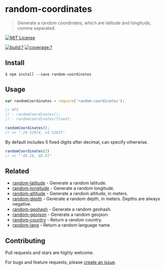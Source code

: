 # random-coordinates

> Generate a random coordinates, which are latitude and longitude, comma separated.
  

[![MIT License](https://img.shields.io/badge/license-MIT_License-green.svg?style=flat-square)](https://github.com/mock-end/random-coordinates/blob/master/LICENSE)

[![build:?](https://img.shields.io/travis/mock-end/random-coordinates/master.svg?style=flat-square)](https://travis-ci.org/mock-end/random-coordinates)
[![coverage:?](https://img.shields.io/coveralls/mock-end/random-coordinates/master.svg?style=flat-square)](https://coveralls.io/github/mock-end/random-coordinates)


## Install

```
$ npm install --save random-coordinates 
```

## Usage

```js
var randomCoordinates = require('random-coordinates');

// API
// - randomCoordinates();
// - randomCoordinates(fixed);

randomCoordinates();
// => "-29.52974, 24.52815"
```

By default includes 5 fixed digits after decimal, can specify otherwise.

```js
randomCoordinates(2)
// => "-49.16, 68.81"
```

## Related

- [random-latitude](https://github.com/mock-end/random-latitude) - Generate a random latitude.
- [random-longitude](https://github.com/mock-end/random-longitude) - Generate a random longitude.
- [random-altitude](https://github.com/mock-end/random-altitude) - Generate a random altitude, in meters.
- [random-depth](https://github.com/mock-end/random-depth) - Generate a random depth, in meters. Depths are always negative.
- [random-geohash](https://github.com/mock-end/random-geohash) - Generate a random geohash.
- [random-geojson](https://github.com/mock-end/random-geojson) - Generate a random geojson.
- [random-country](https://github.com/mock-end/random-country) - Return a random country. 
- [random-lang](https://github.com/mock-end/random-lang) - Return a random language name.

## Contributing

Pull requests and stars are highly welcome.

For bugs and feature requests, please [create an issue](https://github.com/mock-end/random-coordinates/issues/new).

